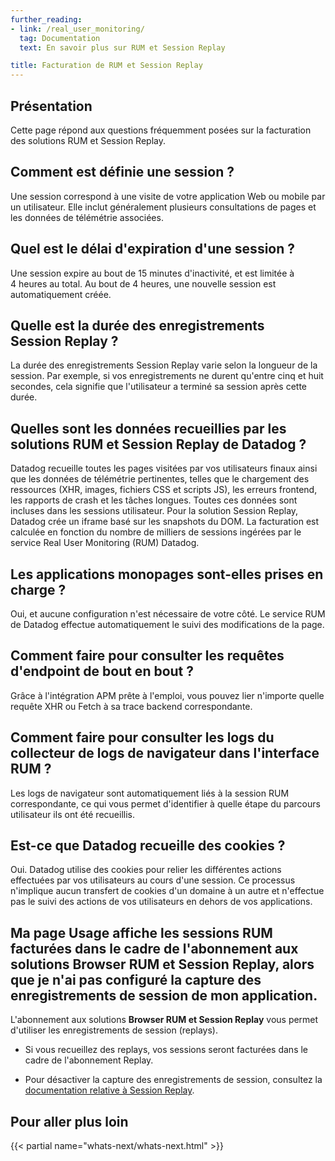 ```yaml
---
further_reading:
- link: /real_user_monitoring/
  tag: Documentation
  text: En savoir plus sur RUM et Session Replay

title: Facturation de RUM et Session Replay
---
```


## Présentation

Cette page répond aux questions fréquemment posées sur la facturation des solutions RUM et Session Replay.

## Comment est définie une session ?

Une session correspond à une visite de votre application Web ou mobile par un utilisateur. Elle inclut généralement plusieurs consultations de pages et les données de télémétrie associées.

## Quel est le délai d'expiration d'une session ?

Une session expire au bout de 15 minutes d'inactivité, et est limitée à 4 heures au total. Au bout de 4 heures, une nouvelle session est automatiquement créée.

## Quelle est la durée des enregistrements Session Replay ?

La durée des enregistrements Session Replay varie selon la longueur de la session. Par exemple, si vos enregistrements ne durent qu'entre cinq et huit secondes, cela signifie que l'utilisateur a terminé sa session après cette durée.

## Quelles sont les données recueillies par les solutions RUM et Session Replay de Datadog ?

Datadog recueille toutes les pages visitées par vos utilisateurs finaux ainsi que les données de télémétrie pertinentes, telles que le chargement des ressources (XHR, images, fichiers CSS et scripts JS), les erreurs frontend, les rapports de crash et les tâches longues. Toutes ces données sont incluses dans les sessions utilisateur. Pour la solution Session Replay, Datadog crée un iframe basé sur les snapshots du DOM. La facturation est calculée en fonction du nombre de milliers de sessions ingérées par le service Real User Monitoring (RUM) Datadog.

## Les applications monopages sont-elles prises en charge ?

Oui, et aucune configuration n'est nécessaire de votre côté. Le service RUM de Datadog effectue automatiquement le suivi des modifications de la page.

## Comment faire pour consulter les requêtes d'endpoint de bout en bout ?

Grâce à l'intégration APM prête à l'emploi, vous pouvez lier n'importe quelle requête XHR ou Fetch à sa trace backend correspondante.

## Comment faire pour consulter les logs du collecteur de logs de navigateur dans l'interface RUM ?

Les logs de navigateur sont automatiquement liés à la session RUM correspondante, ce qui vous permet d'identifier à quelle étape du parcours utilisateur ils ont été recueillis.

## Est-ce que Datadog recueille des cookies ?

Oui. Datadog utilise des cookies pour relier les différentes actions effectuées par vos utilisateurs au cours d'une session. Ce processus n'implique aucun transfert de cookies d'un domaine à un autre et n'effectue pas le suivi des actions de vos utilisateurs en dehors de vos applications.

## Ma page Usage affiche les sessions RUM facturées dans le cadre de l'abonnement aux solutions Browser RUM et Session Replay, alors que je n'ai pas configuré la capture des enregistrements de session de mon application.

L'abonnement aux solutions **Browser RUM et Session Replay** vous permet d'utiliser les enregistrements de session (replays).

- Si vous recueillez des replays, vos sessions seront facturées dans le cadre de l'abonnement Replay.

- Pour désactiver la capture des enregistrements de session, consultez la [documentation relative à Session Replay][1].

## Pour aller plus loin

{{< partial name="whats-next/whats-next.html" >}}

[1]: /fr/real_user_monitoring/session_replay/#how-do-you-disable-session-replay

